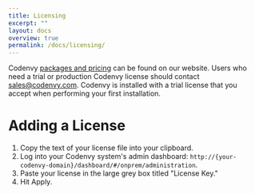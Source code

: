 ```yaml
---
title: Licensing
excerpt: ""
layout: docs
overview: true
permalink: /docs/licensing/
---
```

Codenvy [packages and pricing](https://codenvy.com/product/pricing/) can be found on our website. Users who need a trial or production Codenvy license should contact sales@codenvy.com.  Codenvy is installed with a trial license that you accept when performing your first installation.
# Adding a License  
1. Copy the text of your license file into your clipboard.
2. Log into your Codenvy system's admin dashboard:
    `http://{your-codenvy-domain}/dashboard/#/onprem/administration`.
3. Paste your license in the large grey box titled "License Key."
4. Hit Apply.

